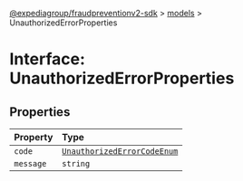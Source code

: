 [@expediagroup/fraudpreventionv2-sdk](../../index.md) > [models](../index.md) > UnauthorizedErrorProperties

# Interface: UnauthorizedErrorProperties

## Properties

| Property  | Type                                                                                   |
| :-------- | :------------------------------------------------------------------------------------- |
| `code`    | [`UnauthorizedErrorCodeEnum`](../type-aliases/type-alias.UnauthorizedErrorCodeEnum.md) |
| `message` | `string`                                                                               |
